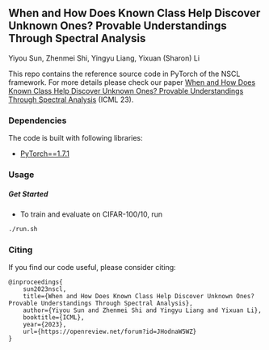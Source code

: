 ## When and How Does Known Class Help Discover Unknown Ones? Provable Understandings Through Spectral Analysis
Yiyou Sun, Zhenmei Shi, Yingyu Liang, Yixuan (Sharon) Li


This repo contains the reference source code in PyTorch of the NSCL framework. 
For more details please check our paper [When and How Does Known Class Help Discover Unknown Ones? Provable Understandings Through Spectral Analysis](https://openreview.net/pdf?id=JHodnaW5WZ) 
(ICML 23). 

### Dependencies

The code is built with following libraries:

- [PyTorch==1.7.1](https://pytorch.org/)

### Usage

##### Get Started

- To train and evaluate on CIFAR-100/10, run

```bash
./run.sh
```

### Citing

If you find our code useful, please consider citing:

```
@inproceedings{
    sun2023nscl,
    title={When and How Does Known Class Help Discover Unknown Ones? Provable Understandings Through Spectral Analysis},
    author={Yiyou Sun and Zhenmei Shi and Yingyu Liang and Yixuan Li},
    booktitle={ICML},
    year={2023},
    url={https://openreview.net/forum?id=JHodnaW5WZ}
}
```